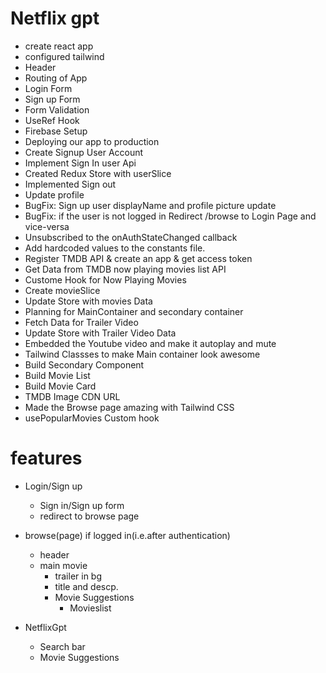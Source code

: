 # Netflix gpt

- create react app
- configured tailwind
- Header
- Routing of App
- Login Form
- Sign up Form
- Form Validation
- UseRef Hook
- Firebase Setup
- Deploying our app to production
- Create Signup User Account
- Implement Sign In user Api
- Created Redux Store with userSlice
- Implemented Sign out
- Update profile
- BugFix: Sign up user displayName and profile picture update
- BugFix: if the user is not logged in Redirect /browse to Login Page and vice-versa
- Unsubscribed to the onAuthStateChanged callback
- Add hardcoded values to the constants file.
- Register TMDB API & create an app & get access token
- Get Data from TMDB now playing movies list API
- Custome Hook for Now Playing Movies
- Create movieSlice
- Update Store with movies Data
- Planning for MainContainer and secondary container
- Fetch Data for Trailer Video
- Update Store with Trailer Video Data
- Embedded the Youtube video and make it autoplay and mute
- Tailwind Classses to make Main container look awesome
- Build Secondary Component
- Build Movie List
- Build Movie Card
- TMDB Image CDN URL
- Made the Browse page amazing with Tailwind CSS
- usePopularMovies Custom hook







# features

- Login/Sign up
    - Sign in/Sign up form
    - redirect to browse page

- browse(page) if logged in(i.e.after authentication)
   - header
   - main movie
       - trailer in bg
       - title and descp.
       - Movie Suggestions
            - Movieslist

- NetflixGpt
     - Search bar
     - Movie Suggestions
